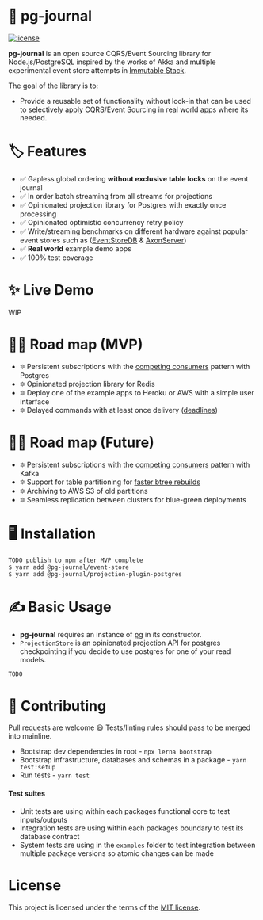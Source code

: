 # 🐘 pg-journal
[![license](https://img.shields.io/badge/license-MIT-green.svg)](https://github.com/StevePavlin/pg-journal/blob/master/LICENSE)


**pg-journal** is an open source CQRS/Event Sourcing library for Node.js/PostgreSQL inspired by the works of Akka and multiple experimental event store attempts in [Immutable Stack](https://github.com/StevePavlin/immutable-stack).

The goal of the library is to:
 - Provide a reusable set of functionality without lock-in that can be used to selectively apply CQRS/Event Sourcing in real world apps where its needed.
 

# 🏷 Features

- ✅ Gapless global ordering **without exclusive table locks** on the event journal
- ✅ In order batch streaming from all streams for projections
- ✅ Opinionated projection library for Postgres with exactly once processing
- ✅ Opinionated optimistic concurrency retry policy
- ✅ Write/streaming benchmarks on different hardware against popular event stores such as ([EventStoreDB](https://eventstore.com) & [AxonServer](https://axoniq.io/product-overview/axon-server))
- ✅ **Real world** example demo apps
- ✅ 100% test coverage

# ✨ Live Demo

WIP


# 🙏🏻 Road map (MVP)
- 🔯 Persistent subscriptions with the [competing consumers](https://www.enterpriseintegrationpatterns.com/patterns/messaging/CompetingConsumers.html) pattern with Postgres
- 🔯 Opinionated projection library for Redis
- 🔯 Deploy one of the example apps to Heroku or AWS with a simple user interface 
- 🔯 Delayed commands with at least once delivery ([deadlines](https://docs.axoniq.io/reference-guide/v/3.3/part-ii-domain-logic/deadlines)) 


# 🙏🏻 Road map (Future)
- 🔯 Persistent subscriptions with the [competing consumers](https://www.enterpriseintegrationpatterns.com/patterns/messaging/CompetingConsumers.html) pattern with Kafka
- 🔯 Support for table partitioning for [faster btree rebuilds](https://axoniq.io/blog-overview/eventstore)
- 🔯 Archiving to AWS S3 of old partitions
- 🔯 Seamless replication between clusters for blue-green deployments



# 🖥 Installation

```
TODO publish to npm after MVP complete
$ yarn add @pg-journal/event-store
$ yarn add @pg-journal/projection-plugin-postgres
```

# ✍ Basic Usage

- **pg-journal** requires an instance of [pg](https://github.com/brianc/node-postgres) in its constructor.
- `ProjectionStore` is an opinionated projection API for postgres checkpointing if you decide to use postgres for one of your read models.

```js
TODO
```

# 🧪 Contributing

Pull requests are welcome 😃 Tests/linting rules should pass to be merged into mainline.

- Bootstrap dev dependencies in root - `npx lerna bootstrap`
- Bootstrap infrastructure, databases and schemas in a package - `yarn test:setup`
- Run tests - `yarn test`


#### Test suites
- Unit tests are using within each packages functional core to test inputs/outputs
- Integration tests are using within each packages boundary to test its database contract
- System tests are using in the `examples` folder to test integration between multiple package versions so atomic changes can be made


# License

This project is licensed under the terms of the [MIT license](/LICENSE).